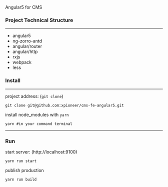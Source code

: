 Angular5 for CMS

### Project Technical Structure
***
*  angular5
*  ng-zorro-antd
*  angular/router
*  angular/http
*  rxjs
*  webpack
*  less

### Install

***
project address: (`git clone`)

```
git clone git@github.com:xpioneer/cms-fe-angular5.git
```
install node_modules with `yarn`

```
yarn #in your command terminal
```
***
### Run

start server: (http://localhost:9100)

```
yarn run start
```

publish production

```
yarn run build
```






